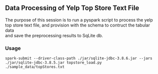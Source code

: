 ## Data Processing of Yelp Top Store Text File

The purpose of this session is to run a pyspark script to process the yelp top store text file, and provision with the schema to contruct the tabular data   
and save the preprocessing results to SqLite db. 

### Usage
`spark-submit --driver-class-path ./jar/sqlite-jdbc-3.8.6.jar --jars ./jar/sqlite-jdbc-3.8.5.jar topstore_load.py ./sample_data/topStores.txt`
